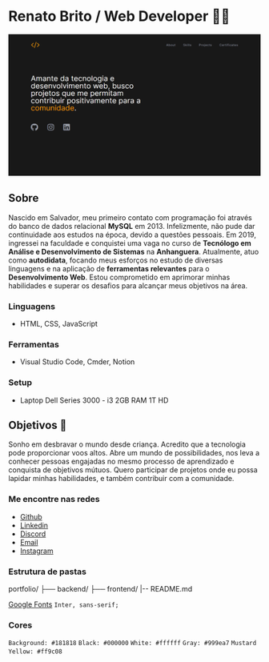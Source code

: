# Renato Brito / Web Developer 👋🏽

![Portfolio Home](frontend/public/img/other/home.png)

## Sobre

Nascido em Salvador, meu primeiro contato com programação foi
através do banco de dados relacional **MySQL** em 2013. Infelizmente, não pude dar continuidade aos estudos na
época, devido a questões pessoais. Em 2019, ingressei na faculdade
e conquistei uma vaga no curso de
**Tecnólogo em Análise e Desenvolvimento de Sistemas**
na **Anhanguera**. Atualmente, atuo como **autodidata**,
focando meus esforços no estudo de diversas linguagens e na
aplicação de **ferramentas relevantes** para o
**Desenvolvimento Web**. Estou comprometido em
aprimorar minhas habilidades e superar os desafios para alcançar
meus objetivos na área.

### Linguagens

- HTML, CSS, JavaScript

### Ferramentas

- Visual Studio Code, Cmder, Notion

### Setup

- Laptop Dell Series 3000 - i3 2GB RAM 1T HD

## Objetivos :dart:

Sonho em desbravar o mundo desde criança. Acredito que a tecnologia
pode proporcionar voos altos. Abre um mundo de possibilidades, nos
leva a conhecer pessoas engajadas no mesmo processo de aprendizado e
conquista de objetivos mútuos. Quero participar de projetos onde eu
possa lapidar minhas habilidades, e também contribuir com a
comunidade.

### Me encontre nas redes

- [Github](https://github.com/renatobritodev)
- [Linkedin](https://www.linkedin.com/in/renatobritodev/)
- [Discord](https://discord.gg/#8522)
- [Email](mailto:dev.renatobrito@gmail.com)
- [Instagram](https://instagram.com/renatobrito.dev)

### Estrutura de pastas

portfolio/
├── backend/
├── frontend/
|-- README.md

[Google Fonts](https://fonts.google.com/)
`Inter, sans-serif;`

### Cores

`Background: #181818`
`Black: #000000`
`White: #ffffff`
`Gray: #999ea7`
`Mustard Yellow: #ff9c08`
